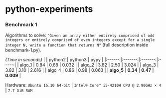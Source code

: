 # python-experiments

### Benchmark 1
Algorithms to solve: `"Given an array either entirely comprised of odd integers or entirely comprised of even integers except for a single integer N, write a function that returns N"` (full description inside benchmark-1.py).

*(Time in seconds)*
|        | python2 | python3 |  pypy |
|:------:|:-------:|:-------:|:-----:|
| algo_1 |   0.84  |   0.88  | 0.032 |
| algo_2 |   3.82  |   2.50  | 3.024 |
| algo_3 |   3.82  |   3.10  | 2.616 |
| algo_4 |   0.86  |   0.98  | 0.063 |
| **algo_5** |   **0.34**  |   **0.47**  | **0.009** |

Hardware: `Ubuntu 16.10 64-bit` | `Intel® Core™ i5-4210H CPU @ 2.90GHz × 4` | `7.7 GiB RAM`
